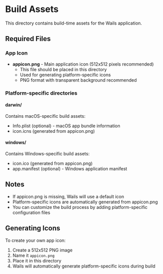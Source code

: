 # Build Assets

This directory contains build-time assets for the Wails application.

## Required Files

### App Icon
- **appicon.png** - Main application icon (512x512 pixels recommended)
  - This file should be placed in this directory
  - Used for generating platform-specific icons
  - PNG format with transparent background recommended

### Platform-specific directories

#### darwin/
Contains macOS-specific build assets:
- Info.plist (optional) - macOS app bundle information
- icon.icns (generated from appicon.png)

#### windows/
Contains Windows-specific build assets:
- icon.ico (generated from appicon.png)
- app.manifest (optional) - Windows application manifest

## Notes

- If appicon.png is missing, Wails will use a default icon
- Platform-specific icons are automatically generated from appicon.png
- You can customize the build process by adding platform-specific configuration files

## Generating Icons

To create your own app icon:
1. Create a 512x512 PNG image
2. Name it `appicon.png`
3. Place it in this directory
4. Wails will automatically generate platform-specific icons during build

